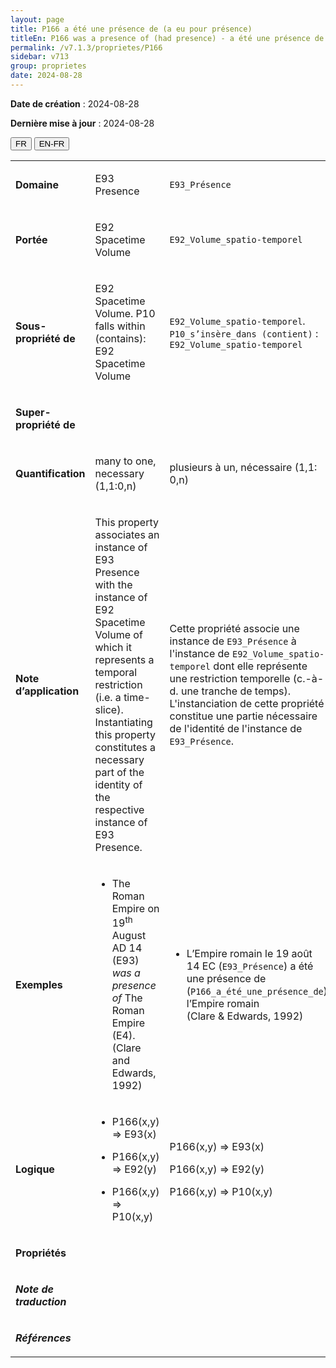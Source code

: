 ```yaml
---
layout: page
title: P166 a été une présence de (a eu pour présence)
titleEn: P166 was a presence of (had presence) - a été une présence de (a eu pour présence)
permalink: /v7.1.3/proprietes/P166
sidebar: v713
group: proprietes
date: 2024-08-28
---
```


**Date de création** : 2024-08-28

**Dernière mise à jour** : 2024-08-28

<div class="lang-buttons">
 <button id="fr" class="activate">FR</button>
 <button id="en-fr">EN-FR</button>
</div>

<table>
<tbody>
<tr>
<td><p><strong>Domaine</strong></p></td>
<td class="en">
<p>E93 Presence</p>
</td>
<td>
<p><code class="language-plaintext highlighter-rouge">E93_Présence</code> </p>
</td>
</tr>
<tr>
<td><p><strong>Portée</strong></p></td>
<td class="en">
<p>E92 Spacetime Volume</p>
</td>
<td>
<p><code class="language-plaintext highlighter-rouge">E92_Volume_spatio-temporel</code></p>
</td>
</tr>
<tr>
<td><p><strong>Sous-propriété de</strong></p></td>
<td class="en">
<p>E92 Spacetime Volume. P10 falls within (contains): E92 Spacetime Volume</p>
</td>
<td>
<p><code class="language-plaintext highlighter-rouge">E92_Volume_spatio-temporel</code>. <code class="language-plaintext highlighter-rouge">P10_s’insère_dans (contient)</code> : <code class="language-plaintext highlighter-rouge">E92_Volume_spatio-temporel</code></p>
</td>
</tr>
<tr>
<td><p><strong>Super-propriété de</strong></p></td>
<td class="en">
</td>
<td>
</td>
</tr>
<tr>
<td><p><strong>Quantification</strong></p></td>
<td class="en">
<p>many to one, necessary (1,1:0,n) </p>
</td>
<td>
<p>plusieurs à un, nécessaire (1,1: 0,n)</p>
</td>
</tr>
<tr>
<td><p><strong>Note d’application</strong></p></td>
<td class="en">
<p>This property associates an instance of E93 Presence with the instance of E92 Spacetime Volume of which it represents a temporal restriction (i.e. a time-slice). Instantiating this property constitutes a necessary part of the identity of the respective instance of E93 Presence. </p>
</td>
<td>
<p>Cette propriété associe une instance de <code class="language-plaintext highlighter-rouge">E93_Présence</code> à l'instance de <code class="language-plaintext highlighter-rouge">E92_Volume_spatio-temporel</code> dont elle représente une restriction temporelle (c.-à-d. une tranche de temps). L'instanciation de cette propriété constitue une partie nécessaire de l'identité de l'instance de <code class="language-plaintext highlighter-rouge">E93_Présence</code>.</p>
</td>
</tr>
<tr>
<td><p><strong>Exemples</strong></p></td>
<td class="en">
<ul>
<li><p>The Roman Empire on 19<sup>th</sup> August AD 14 (E93) <em>was a presence of</em> The Roman Empire (E4). (Clare and Edwards, 1992)</p>
</li>
</ul>
</td>
<td>
<ul>
<li><p>L’Empire romain le 19 août 14 EC (<code class="language-plaintext highlighter-rouge">E93_Présence</code>) a été une présence de (<code class="language-plaintext highlighter-rouge">P166_a_été_une_présence_de</code>) l’Empire romain (Clare & Edwards, 1992)</p>
</li>
</ul>
</td>
</tr>
<tr>
<td><p><strong>Logique</strong></p></td>
<td class="en">
<ul>
<li><p>P166(x,y) ⇒ E93(x)</p>
</li>
<li><p>P166(x,y) ⇒ E92(y)</p>
</li>
<li><p>P166(x,y) ⇒ P10(x,y) </p>
</li>
</ul>
</td>
<td>
<p>P166(x,y) ⇒ E93(x)</p>
<p>P166(x,y) ⇒ E92(y)</p>
<p>P166(x,y) ⇒ P10(x,y)</p>
</td>
</tr>
<tr>
<td><p><strong>Propriétés</strong></p></td>
<td class="en">
</td>
<td>
</td>
</tr>
<tr>
<td><p><strong><em>Note de traduction</em></strong></p></td>
<td colspan="2">
</td>
</tr>
<tr>
<td><p><strong><em>Références</em></strong></p></td>
<td colspan="2">
<p><em></em></p>
</td>
</tr>
</tbody>
</table>

